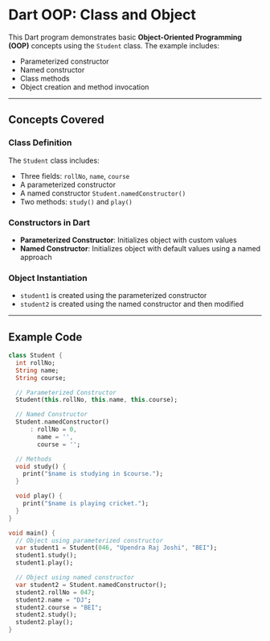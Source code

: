 # Dart OOP: Class and Object 

This Dart program demonstrates basic **Object-Oriented Programming (OOP)** concepts using the `Student` class. The example includes:

- Parameterized constructor  
- Named constructor  
- Class methods  
- Object creation and method invocation  

---



## Concepts Covered

###  Class Definition
The `Student` class includes:
- Three fields: `rollNo`, `name`, `course`
- A parameterized constructor
- A named constructor `Student.namedConstructor()`
- Two methods: `study()` and `play()`

###  Constructors in Dart
- **Parameterized Constructor**: Initializes object with custom values  
- **Named Constructor**: Initializes object with default values using a named approach  

### Object Instantiation
- `student1` is created using the parameterized constructor  
- `student2` is created using the named constructor and then modified  

---

##  Example Code

```dart
class Student {
  int rollNo;
  String name;
  String course;

  // Parameterized Constructor
  Student(this.rollNo, this.name, this.course);

  // Named Constructor
  Student.namedConstructor()
      : rollNo = 0,
        name = '',
        course = '';

  // Methods
  void study() {
    print("$name is studying in $course.");
  }

  void play() {
    print("$name is playing cricket.");
  }
}

void main() {
  // Object using parameterized constructor
  var student1 = Student(046, "Upendra Raj Joshi", "BEI");
  student1.study();
  student1.play();

  // Object using named constructor
  var student2 = Student.namedConstructor();
  student2.rollNo = 047;
  student2.name = "DJ";
  student2.course = "BEI";
  student2.study();
  student2.play();
}
